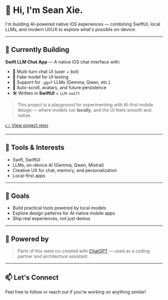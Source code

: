 # 👋 Hi, I'm Sean Xie.

I'm building AI-powered native iOS experiences — combining SwiftUI, local LLMs, and modern UI/UX to explore what's possible on-device.

---

## 🧠 Currently Building

**Swift LLM Chat App** — A native iOS chat interface with:

- 💬 Multi-turn chat UI (user + bot)
- 🤖 Fake model for UI testing
- 📂 Support for `.gguf` LLMs (Gemma, Qwen, etc.)
- 🔄 Auto-scroll, avatars, and future persistence
- 🛠️ Written in **SwiftUI** + `LLM.swift`

> This project is a playground for experimenting with AI-first mobile design — where models run **locally**, and the UI feels smooth and native.

[👉 View project repo](https://github.com/seanxie568/chatapp)

---

## 🔧 Tools & Interests

- Swift, SwiftUI
- LLMs, on-device AI (Gemma, Qwen, Mistral)
- Creative UX for chat, memory, and personalization
- Local-first apps

---

## 🧪 Goals

- Build practical tools powered by local models
- Explore design patterns for AI-native mobile apps
- Ship real experiences, not just demos

---

## 🤖 Powered by

> Parts of this were co-created with [ChatGPT](https://openai.com/chatgpt) — used as a coding partner and architecture assistant.

---

## 📫 Let's Connect

Feel free to follow or reach out if you're working on anything similar!

